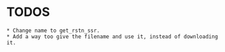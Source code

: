 # TODOS

    * Change name to get_rstn_ssr.
    * Add a way too give the filename and use it, instead of downloading it.
